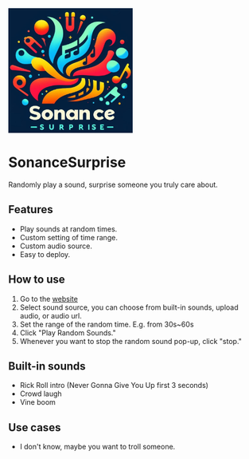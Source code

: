 <img src=https://raw.githubusercontent.com/TWTom041/RandomSoundPlay/gh-pages/logo.jpg width=250>

# SonanceSurprise
Randomly play a sound, surprise someone you truly care about. 

## Features
- Play sounds at random times.
- Custom setting of time range.
- Custom audio source.
- Easy to deploy.

## How to use
1. Go to the [website](https://twtom041.github.io/SonanceSurprise/)
2. Select sound source, you can choose from built-in sounds, upload audio, or audio url.
3. Set the range of the random time. E.g. from 30s~60s
4. Click "Play Random Sounds."
5. Whenever you want to stop the random sound pop-up, click "stop."

## Built-in sounds
- Rick Roll intro (Never Gonna Give You Up first 3 seconds)
- Crowd laugh
- Vine boom

## Use cases
- I don't know, maybe you want to troll someone.
